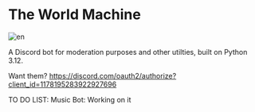 # The World Machine
![en](https://github.com/user-attachments/assets/df52bf9a-092c-4c70-aa75-cfb29ddbd988)

A Discord bot for moderation purposes and other utilties, built on Python 3.12.

Want them? 
https://discord.com/oauth2/authorize?client_id=1178195283922927696


TO DO LIST:
Music Bot: Working on it

